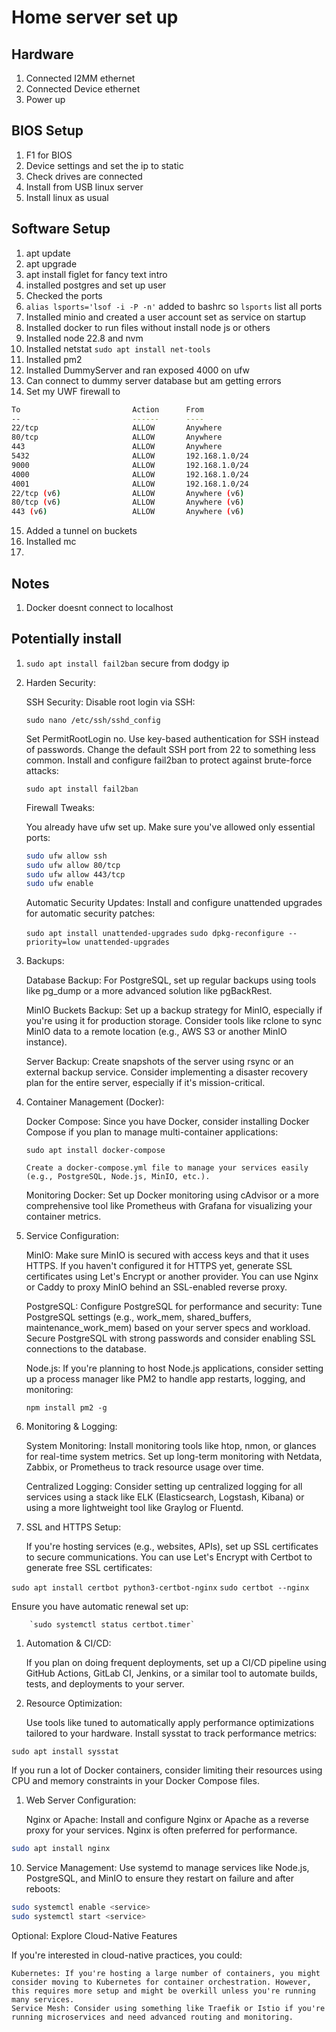 # Home server set up

## Hardware

1. Connected I2MM ethernet
2. Connected Device ethernet
3. Power up

## BIOS Setup

1. F1 for BIOS
2. Device settings and set the ip to static
3. Check drives are connected
4. Install from USB linux server
5. Install linux as usual

## Software Setup

1. apt update
2. apt upgrade
3. apt install figlet for fancy text intro
4. installed postgres and set up user
5. Checked the ports
6. `alias lsports='lsof -i -P -n'` added to bashrc so `lsports` list all ports
7. Installed minio and created a user account set as service on startup
8. Installed docker to run files without install node js or others
9. Installed node 22.8 and nvm
10. Installed netstat `sudo apt install net-tools`
11. Installed pm2
12. Installed DummyServer and ran exposed 4000 on ufw
13. Can connect to dummy server database but am getting errors
14. Set my UWF firewall to

```sh
To                         Action      From
--                         ------      ----
22/tcp                     ALLOW       Anywhere
80/tcp                     ALLOW       Anywhere
443                        ALLOW       Anywhere
5432                       ALLOW       192.168.1.0/24
9000                       ALLOW       192.168.1.0/24
4000                       ALLOW       192.168.1.0/24
4001                       ALLOW       192.168.1.0/24
22/tcp (v6)                ALLOW       Anywhere (v6)
80/tcp (v6)                ALLOW       Anywhere (v6)
443 (v6)                   ALLOW       Anywhere (v6)
```

15. Added a tunnel on buckets
16. Installed mc
17.

## Notes

1. Docker doesnt connect to localhost

## Potentially install

1.  `sudo apt install fail2ban` secure from dodgy ip

2.  Harden Security:

    SSH Security:
    Disable root login via SSH:

    `sudo nano /etc/ssh/sshd_config`

    Set PermitRootLogin no.
    Use key-based authentication for SSH instead of passwords.
    Change the default SSH port from 22 to something less common.
    Install and configure fail2ban to protect against brute-force attacks:

    `sudo apt install fail2ban`

    Firewall Tweaks:

    You already have ufw set up. Make sure you've allowed only essential ports:

    ```sh
    sudo ufw allow ssh
    sudo ufw allow 80/tcp
    sudo ufw allow 443/tcp
    sudo ufw enable
    ```

    Automatic Security Updates:
    Install and configure unattended upgrades for automatic security patches:

    `sudo apt install unattended-upgrades`
    `sudo dpkg-reconfigure --priority=low unattended-upgrades`

3.  Backups:

    Database Backup:
    For PostgreSQL, set up regular backups using tools like pg_dump or a more advanced solution like pgBackRest.

    MinIO Buckets Backup:
    Set up a backup strategy for MinIO, especially if you're using it for production storage.
    Consider tools like rclone to sync MinIO data to a remote location (e.g., AWS S3 or another MinIO instance).

    Server Backup:
    Create snapshots of the server using rsync or an external backup service.
    Consider implementing a disaster recovery plan for the entire server, especially if it's mission-critical.

4.  Container Management (Docker):

    Docker Compose:
    Since you have Docker, consider installing Docker Compose if you plan to manage multi-container applications:

    `sudo apt install docker-compose`

        Create a docker-compose.yml file to manage your services easily (e.g., PostgreSQL, Node.js, MinIO, etc.).

    Monitoring Docker:
    Set up Docker monitoring using cAdvisor or a more comprehensive tool like Prometheus with Grafana for visualizing your container metrics.

5.  Service Configuration:

    MinIO:
    Make sure MinIO is secured with access keys and that it uses HTTPS. If you haven't configured it for HTTPS yet, generate SSL certificates using Let's Encrypt or another provider.
    You can use Nginx or Caddy to proxy MinIO behind an SSL-enabled reverse proxy.

    PostgreSQL:
    Configure PostgreSQL for performance and security:
    Tune PostgreSQL settings (e.g., work_mem, shared_buffers, maintenance_work_mem) based on your server specs and workload.
    Secure PostgreSQL with strong passwords and consider enabling SSL connections to the database.

    Node.js:
    If you're planning to host Node.js applications, consider setting up a process manager like PM2 to handle app restarts, logging, and monitoring:

    `npm install pm2 -g`

6.  Monitoring & Logging:

    System Monitoring:
    Install monitoring tools like htop, nmon, or glances for real-time system metrics.
    Set up long-term monitoring with Netdata, Zabbix, or Prometheus to track resource usage over time.

    Centralized Logging:
    Consider setting up centralized logging for all services using a stack like ELK (Elasticsearch, Logstash, Kibana) or using a more lightweight tool like Graylog or Fluentd.

7.  SSL and HTTPS Setup:

    If you're hosting services (e.g., websites, APIs), set up SSL certificates to secure communications.
    You can use Let's Encrypt with Certbot to generate free SSL certificates:

`sudo apt install certbot python3-certbot-nginx`
`sudo certbot --nginx`

Ensure you have automatic renewal set up:

        `sudo systemctl status certbot.timer`

1.  Automation & CI/CD:

    If you plan on doing frequent deployments, set up a CI/CD pipeline using GitHub Actions, GitLab CI, Jenkins, or a similar tool to automate builds, tests, and deployments to your server.

2.  Resource Optimization:

    Use tools like tuned to automatically apply performance optimizations tailored to your hardware.
    Install sysstat to track performance metrics:

`sudo apt install sysstat`

If you run a lot of Docker containers, consider limiting their resources using CPU and memory constraints in your Docker Compose files.

1.  Web Server Configuration:

    Nginx or Apache:
    Install and configure Nginx or Apache as a reverse proxy for your services. Nginx is often preferred for performance.

```sh
sudo apt install nginx
```

10. Service Management:
    Use systemd to manage services like Node.js, PostgreSQL, and MinIO to ensure they restart on failure and after reboots:

```sh
sudo systemctl enable <service>
sudo systemctl start <service>
```

Optional: Explore Cloud-Native Features

If you're interested in cloud-native practices, you could:

    Kubernetes: If you're hosting a large number of containers, you might consider moving to Kubernetes for container orchestration. However, this requires more setup and might be overkill unless you're running many services.
    Service Mesh: Consider using something like Traefik or Istio if you're running microservices and need advanced routing and monitoring.

```

```
